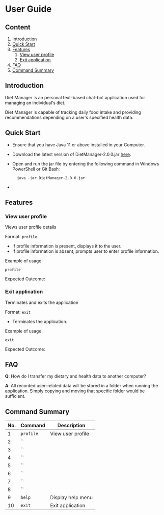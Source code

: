 # User Guide

## Content
1. [Introduction](#introduction)
2. [Quick Start](#quick-start)
3. [Features](#features)
    1. [View user profile](#view-user-profile)
    2. [Exit application](#exit-application)
4. [FAQ](#faq)
5. [Command Summary](#command-summary)

## Introduction

Diet Manager is an personal text-based chat-bot application used for managing an individual's diet.

Diet Manager is capable of tracking daily food intake and providing recommendations depending on a user's specified
health data.

## Quick Start

* Ensure that you have Java 11 or above installed in your Computer. <br>
* Download the latest version of DietManager-2.0.0.jar [here](https://github.com/AY1920S2-CS2113-T15-4/tp/releases). <br>
* Open and run the jar file by entering the following command in Windows PowerShell or Git Bash:
      
        java -jar DietManager-2.0.0.jar
* 

## Features 

### View user profile
Views user profile details

Format: `profile`

* If profile information is present, displays it to the user.
* If profile information is absent, prompts user to enter profile information.

Example of usage: 

`profile`

Expected Outcome:

### Exit application
Terminates and exits the application

Format: `exit`

* Terminates the application.

Example of usage: 

`exit`

Expected Outcome:



## FAQ

**Q**: How do I transfer my dietary and health data to another computer? 

**A**: All recorded user-related data will be stored in a folder when running the application. 
Simply copying and moving that specific folder would be sufficient.

## Command Summary

No. | Command | Description
----| ------- | -----------
1  | `profile` | View user profile
2  | `` | 
3  | `` | 
4  | `` | 
5  | `` | 
6  | `` | 
7  | `` | 
8  | `` | 
9  | `help` | Display help menu
10 | `exit` | Exit application
